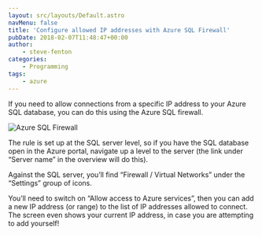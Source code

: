 ```yaml
---
layout: src/layouts/Default.astro
navMenu: false
title: 'Configure allowed IP addresses with Azure SQL Firewall'
pubDate: 2018-02-07T11:48:47+00:00
author:
    - steve-fenton
categories:
    - Programming
tags:
    - azure
---
```


If you need to allow connections from a specific IP address to your Azure SQL database, you can do this using the Azure SQL firewall.

![Azure SQL Firewall](/img/2018/02/azure-sql-firewall.png)

The rule is set up at the SQL server level, so if you have the SQL database open in the Azure portal, navigate up a level to the server (the link under “Server name” in the overview will do this).

Against the SQL server, you’ll find “Firewall / Virtual Networks” under the “Settings” group of icons.

You’ll need to switch on “Allow access to Azure services”, then you can add a new IP address (or range) to the list of IP addresses allowed to connect. The screen even shows your current IP address, in case you are attempting to add yourself!